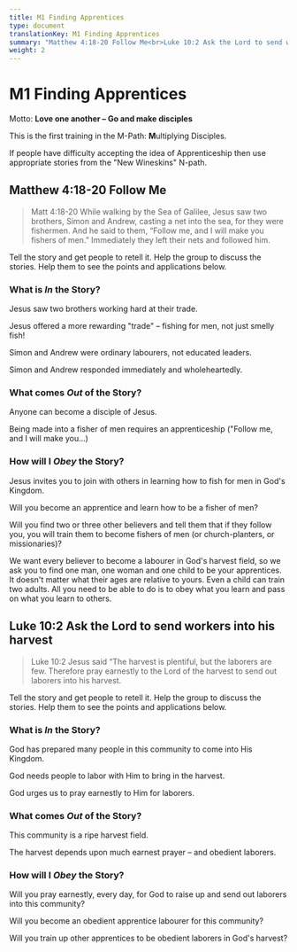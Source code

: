 ```yaml
---
title: M1 Finding Apprentices
type: document
translationKey: M1 Finding Apprentices
summary: "Matthew 4:18-20 Follow Me<br>Luke 10:2 Ask the Lord to send workers into his harvest"
weight: 2
---
```

# M1 Finding Apprentices

Motto: **Love one another – Go and make disciples**

This is the first training in the M-Path: **M**ultiplying Disciples.

If people have difficulty accepting the idea of Apprenticeship then use appropriate stories from the "New Wineskins" N-path.

## Matthew 4:18-20 Follow Me

>   Matt 4:18-20 While walking by the Sea of Galilee, Jesus saw two brothers, Simon and Andrew, casting a net into the sea, for they were fishermen. And he said to them, “Follow me, and I will make you fishers of men.” Immediately they left their nets and followed him.

Tell the story and get people to retell it. Help the group to discuss the stories. Help them to see the points and applications below.

### What is *In* the Story?

Jesus saw two brothers working hard at their trade.

Jesus offered a more rewarding "trade" – fishing for men, not just smelly fish!

Simon and Andrew were ordinary labourers, not educated leaders.

Simon and Andrew responded immediately and wholeheartedly.

### What comes *Out* of the Story?

Anyone can become a disciple of Jesus.

Being made into a fisher of men requires an apprenticeship ("Follow me, and I will make you...)

### How will I *Obey* the Story?

Jesus invites you to join with others in learning how to fish for men in God's Kingdom.

Will you become an apprentice and learn how to be a fisher of men?

Will you find two or three other believers and tell them that if they follow you, you will train them to become fishers of men (or church-planters, or missionaries)?

We want every believer to become a labourer in God's harvest field, so we ask you to find one man, one woman and one child to be your apprentices. It doesn't matter what their ages are relative to yours. Even a child can train two adults. All you need to be able to do is to obey what you learn and pass on what you learn to others.

## Luke 10:2 Ask the Lord to send workers into his harvest

>   Luke 10:2 Jesus said “The harvest is plentiful, but the laborers are few. Therefore pray earnestly to the Lord of the harvest to send out laborers into his harvest.

Tell the story and get people to retell it. Help the group to discuss the stories. Help them to see the points and applications below.

### What is *In* the Story?

God has prepared many people in this community to come into His Kingdom.

God needs people to labor with Him to bring in the harvest.

God urges us to pray earnestly to Him for laborers.

### What comes *Out* of the Story?

This community is a ripe harvest field.

The harvest depends upon much earnest prayer – and obedient laborers.

### How will I *Obey* the Story?

Will you pray earnestly, every day, for God to raise up and send out laborers into this community?

Will you become an obedient apprentice labourer for this community?

Will you train up other apprentices to be obedient laborers in God's harvest?

